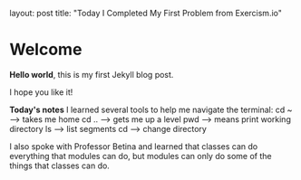 layout: post
title: "Today I Completed My First Problem from Exercism.io"

# Welcome

**Hello world**, this is my first Jekyll blog post.

I hope you like it!

**Today's notes**
I learned several tools to help me navigate the terminal:
cd ~ --> takes me home
cd .. --> gets me up a level
pwd --> means print working directory
ls --> list segments
cd --> change directory

I also spoke with Professor Betina and learned that classes can do everything that modules can do, but modules can only do some of the things that classes can do. 

